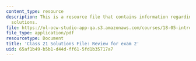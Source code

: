 ```yaml
---
content_type: resource
description: This is a resource file that contains information regarding class 21
  solutions.
file: https://ol-ocw-studio-app-qa.s3.amazonaws.com/courses/18-05-introduction-to-probability-and-statistics-spring-2014/65af1b49b5b1d44dff615fd1b35717a7_MIT18_05S14_class21-sol.pdf
file_type: application/pdf
resourcetype: Document
title: 'Class 21 Solutions File: Review for exam 2'
uid: 65af1b49-b5b1-d44d-ff61-5fd1b35717a7
---
```

